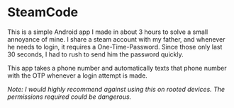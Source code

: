 # SteamCode
This is a simple Android app I made in about 3 hours to solve a small annoyance of mine.
I share a steam account with my father, and whenever he needs to login, it requires a 
One-Time-Password. Since those only last 30 seconds, I had to rush to send him the password quickly.

This app takes a phone number and automatically texts that phone number with the OTP whenever a login
attempt is made. 

*Note: I would highly recommend against using this on rooted devices. The permissions required could be dangerous.*  
